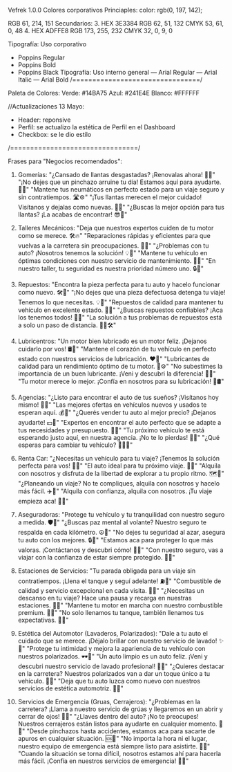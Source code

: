 Vefrek 1.0.0
Colores corporativos
Princiaples:
color: rgb(0, 197, 142);

RGB 61, 214, 151
Secundarios: 3. HEX 3E3384
RGB 62, 51, 132
CMYK 53, 61, 0, 48 4. HEX ADFFE8
RGB 173, 255, 232
CMYK 32, 0, 9, 0

Tipografía: Uso corporativo

- Poppins Regular
- Poppins Bold
- Poppins Black
  Tipografía: Uso interno general
  — Arial Regular
  — Arial Italic
  — Arial Bold
  /================================/

Paleta de Colores:
Verde: #14BA75
Azul: #241E4E
Blanco: #FFFFFF

//Actualizaciones 13 Mayo:

- Header: reponsive
- Perfil: se actualizo la estética de Perfil en el Dashboard
- Checkbox: se le dio estilo

/================================/

Frases para "Negocios recomendados":

1. Gomerías:
   "¿Cansado de llantas desgastadas? ¡Renovalas ahora! 🚗💨"
   "¡No dejes que un pinchazo arruine tu día! Estamos aquí para ayudarte. 🔧🔩"
   "Mantene tus neumáticos en perfecto estado para un viaje seguro y sin contratiempos. 🛣️⚙️"
   "¡Tus llantas merecen el mejor cuidado! Visítanos y dejalas como nuevas. 💪🔧"
   "¿Buscas la mejor opción para tus llantas? ¡La acabas de encontrar! 😎🚗"

2. Talleres Mecánicos:
   "Deja que nuestros expertos cuiden de tu motor como se merece. 🛠️🔥"
   "Reparaciones rápidas y eficientes para que vuelvas a la carretera sin preocupaciones. 🚗💨"
   "¿Problemas con tu auto? ¡Nosotros tenemos la solución! 💡🔧"
   "Mantene tu vehículo en óptimas condiciones con nuestro servicio de mantenimiento. 🚗✨"
   "En nuestro taller, tu seguridad es nuestra prioridad número uno. 🔒🔧"

3. Repuestos:
   "Encontra la pieza perfecta para tu auto y hacelo funcionar como nuevo. 🛠️🔩"
   "¡No dejes que una pieza defectuosa detenga tu viaje! Tenemos lo que necesitas. 💡🚗"
   "Repuestos de calidad para mantener tu vehículo en excelente estado. 🔧✨"
   "¿Buscas repuestos confiables? ¡Aca los tenemos todos! 💪🚗"
   "La solución a tus problemas de repuestos está a solo un paso de distancia. 🏃‍♂️🛠️"

4. Lubricentros:
   "Un motor bien lubricado es un motor feliz. ¡Dejanos cuidarlo por vos! 🛢️🚗"
   "Mantene el corazón de tu vehículo en perfecto estado con nuestros servicios de lubricación. ❤️🔧"
   "Lubricantes de calidad para un rendimiento óptimo de tu motor. 💪⚙️"
   "No subestimes la importancia de un buen lubricante. ¡Veni y descubri la diferencia! 🌟🔩"
   "Tu motor merece lo mejor. ¡Confía en nosotros para su lubricación! 🚀🛢️"

5. Agencias:
   "¿Listo para encontrar el auto de tus sueños? ¡Visítanos hoy mismo! 🚗💫"
   "Las mejores ofertas en vehículos nuevos y usados te esperan aquí. 💰🔑"
   "¿Querés vender tu auto al mejor precio? ¡Dejanos ayudarte! 💵🚗"
   "Expertos en encontrar el auto perfecto que se adapte a tus necesidades y presupuesto. 🎯🚙"
   "Tu próximo vehículo te está esperando justo aquí, en nuestra agencia. ¡No te lo pierdas! 🌟🚗"
   "¿Qué esperas para cambiar tu vehículo? 🏃‍♀️🎉"

6. Renta Car:
   "¿Necesitas un vehículo para tu viaje? ¡Tenemos la solución perfecta para vos! 🚗✨"
   "El auto ideal para tu próximo viaje. 🌄🚙"
   "Alquila con nosotros y disfruta de la libertad de explorar a tu propio ritmo. 🗺️🚗"
   "¿Planeando un viaje? No te compliques, alquila con nosotros y hacelo más fácil. ✈️🚗"
   "Alquila con confianza, alquila con nosotros. ¡Tu viaje empieza aca! 🌟🚗"

7. Aseguradoras:
   "Protege tu vehículo y tu tranquilidad con nuestro seguro a medida. 🛡️🚗"
   "¿Buscas paz mental al volante? Nuestro seguro te respalda en cada kilómetro. ☮️🚗"
   "No dejes tu seguridad al azar, asegura tu auto con los mejores. 🔒🚗"
   "Estamos aca para proteger lo que más valoras. ¡Contáctanos y descubri cómo! 💼🚗"
   "Con nuestro seguro, vas a viajar con la confianza de estar siempre protegido. 🌟🚗"

8. Estaciones de Servicios:
   "Tu parada obligada para un viaje sin contratiempos. ¡Llena el tanque y seguí adelante! ⛽🚗"
   "Combustible de calidad y servicio excepcional en cada visita. 🌟⛽"
   "¿Necesitas un descanso en tu viaje? Hace una pausa y recarga en nuestras estaciones. 🚦⛽"
   "Mantene tu motor en marcha con nuestro combustible premium. 🚀⛽"
   "No solo llenamos tu tanque, también llenamos tus expectativas. 🎉⛽"

9. Estética del Automotor (Lavaderos, Polarizados):
   "Dale a tu auto el cuidado que se merece. ¡Déjalo brillar con nuestro servicio de lavado! ✨🚗"
   "Protege tu intimidad y mejora la apariencia de tu vehículo con nuestros polarizados. 🕶️🚗"
   "Un auto limpio es un auto feliz. ¡Veni y descubri nuestro servicio de lavado profesional! 🌟🚿"
   "¿Quieres destacar en la carretera? Nuestros polarizados van a dar un toque único a tu vehículo. 🔆🚗"
   "Deja que tu auto luzca como nuevo con nuestros servicios de estética automotriz. 💫🚗"

10. Servicios de Emergencia (Gruas, Cerrajeros):
    "¿Problemas en la carretera? ¡Llama a nuestro servicio de grúas y llegaremos en un abrir y cerrar de ojos! 🚨🚗"
    "¿Llaves dentro del auto? ¡No te preocupes! Nuestros cerrajeros están listos para ayudarte en cualquier momento. 🔑🚗"
    "Desde pinchazos hasta accidentes, estamos aca para sacarte de apuros en cualquier situación. 🆘🚗"
    "No importa la hora ni el lugar, nuestro equipo de emergencia está siempre listo para asistirte. 🌟🚗"
    "Cuando la situación se torna difícil, nosotros estamos ahí para hacerla más fácil. ¡Confía en nuestros servicios de emergencia! 💪🚗"
